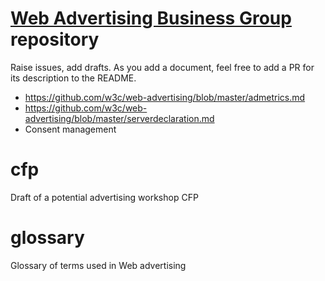 # [Web Advertising Business Group](https://www.w3.org/community/web-adv) repository

Raise issues, add drafts. As you add a document, feel free to add a PR for its description to the README.

* https://github.com/w3c/web-advertising/blob/master/admetrics.md
* https://github.com/w3c/web-advertising/blob/master/serverdeclaration.md
* Consent management 

# cfp
Draft of a potential advertising workshop CFP

# glossary
Glossary of terms used in Web advertising


